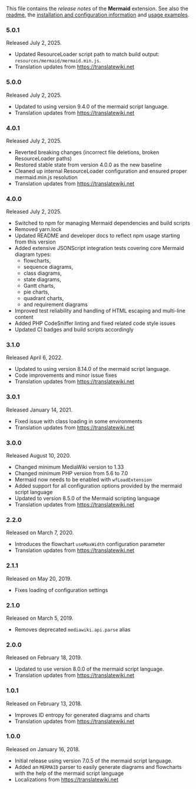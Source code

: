 This file contains the *release notes* of the **Mermaid** extension. See also the
[readme], the [installation and configuration information] and [usage examples].

### 5.0.1

Released July 2, 2025.

* Updated ResourceLoader script path to match build output: `resources/mermaid/mermaid.min.js`.
* Translation updates from https://translatewiki.net

### 5.0.0

Released July 2, 2025.

* Updated to using version 9.4.0 of the mermaid script language.
* Translation updates from https://translatewiki.net

### 4.0.1

Released July 2, 2025.

* Reverted breaking changes (incorrect file deletions, broken ResourceLoader paths)
* Restored stable state from version 4.0.0 as the new baseline
* Cleaned up internal ResourceLoader configuration and ensured proper mermaid.min.js resolution
* Translation updates from https://translatewiki.net

### 4.0.0

Released July 2, 2025.

* Switched to npm for managing Mermaid dependencies and build scripts
* Removed yarn.lock
* Updated README and developer docs to reflect npm usage starting from this version
* Added extensive JSONScript integration tests covering core Mermaid diagram types: 
  - flowcharts, 
  - sequence diagrams, 
  - class diagrams, 
  - state diagrams, 
  - Gantt charts, 
  - pie charts, 
  - quadrant charts, 
  - and requirement diagrams
* Improved test reliability and handling of HTML escaping and multi-line content
* Added PHP CodeSniffer linting and fixed related code style issues
* Updated CI badges and build scripts accordingly

### 3.1.0

Released April 6, 2022.

* Updated to using version 8.14.0 of the mermaid script language.
* Code improvements and minor issue fixes
* Translation updates from https://translatewiki.net

### 3.0.1

Released January 14, 2021.

* Fixed issue with class loading in some environments
* Translation updates from https://translatewiki.net

### 3.0.0

Released August 10, 2020.

* Changed minimum MediaWiki version to 1.33
* Changed minimum PHP version from 5.6 to 7.0
* Mermaid now needs to be enabled with `wfLoadExtension`
* Added support for all configuration options provided by the mermaid script language
* Updated to version 8.5.0 of the Mermaid scripting language
* Translation updates from https://translatewiki.net

### 2.2.0

Released on March 7, 2020.

* Introduces the flowchart `useMaxWidth` configuration parameter
* Translation updates from https://translatewiki.net

### 2.1.1

Released on May 20, 2019.

* Fixes loading of configuration settings

### 2.1.0

Released on March 5, 2019.

* Removes deprecated `mediawiki.api.parse` alias

### 2.0.0

Released on February 18, 2019.

* Updated to use version 8.0.0 of the mermaid script language.
* Translation updates from https://translatewiki.net

### 1.0.1

Released on February 13, 2018.

* Improves ID entropy for generated diagrams and charts
* Translation updates from https://translatewiki.net

### 1.0.0

Released on January 16, 2018.

* Initial release using version 7.0.5 of the mermaid script language.
* Added an `MERMAID` parser to easily generate diagrams and flowcharts with the help of the mermaid script language 
* Localizations from https://translatewiki.net

[readme]: https://github.com/SemanticMediaWiki/Mermaid/blob/master/README.md
[installation and configuration information]: https://github.com/SemanticMediaWiki/Mermaid/blob/master/docs/INSTALL.md
[usage examples]: https://github.com/SemanticMediaWiki/Mermaid/blob/master/docs/USAGE.md
